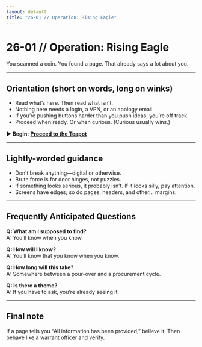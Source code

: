 ```yaml
---
layout: default
title: "26-01 // Operation: Rising Eagle"
---
```


# 26-01 // Operation: Rising Eagle


You scanned a coin. You found a page. That already says a lot about you.

---

## Orientation (short on words, long on winks)
- Read what’s here. Then read what isn’t.
- Nothing here needs a login, a VPN, or an apology email.
- If you’re pushing buttons harder than you push ideas, you’re off track.
- Proceed when ready. Or when curious. (Curious usually wins.)

**▶ Begin:** **[Proceed to the Teapot](https://<your-cloudflare-domain>/418)**

---

## Lightly-worded guidance
- Don’t break anything—digital or otherwise.
- Brute force is for door hinges, not puzzles.
- If something looks serious, it probably isn’t. If it looks silly, pay attention.
- Screens have edges; so do pages, headers, and other… margins.

---

## Frequently Anticipated Questions
**Q: What am I supposed to find?**  
A: You’ll know when you know.

**Q: How will I know?**  
A: You’ll know that you know when you know.

**Q: How long will this take?**  
A: Somewhere between a pour-over and a procurement cycle.

**Q: Is there a theme?**  
A: If you have to ask, you’re already seeing it.

---

## Final note
If a page tells you “All information has been provided,” believe it. Then behave like a warrant officer and verify.
